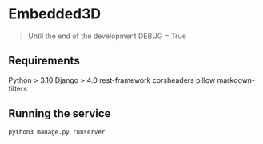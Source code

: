 # Embedded3D

> Until the end of the development DEBUG = True

## Requirements
Python > 3.10
Django > 4.0
rest-framework
corsheaders
pillow
markdown-filters

## Running the service
```sh
python3 manage.py runserver
```
